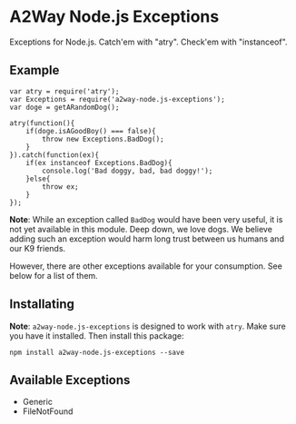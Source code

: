 # A2Way Node.js Exceptions
Exceptions for Node.js. Catch'em with "atry". Check'em with "instanceof".

## Example
```
var atry = require('atry');
var Exceptions = require('a2way-node.js-exceptions');
var doge = getARandomDog();

atry(function(){
    if(doge.isAGoodBoy() === false){
        throw new Exceptions.BadDog();
    }
}).catch(function(ex){
    if(ex instanceof Exceptions.BadDog){
        console.log('Bad doggy, bad, bad doggy!');
    }else{
        throw ex;
    }
});
```

**Note**: While an exception called `BadDog` would have been very useful, it is not yet available in this module. Deep down, we love dogs. We believe adding such an exception would harm long trust between us humans and our K9 friends.

However, there are other exceptions available for your consumption. See below for a list of them.

## Installating
**Note**: `a2way-node.js-exceptions` is designed to work with `atry`. Make sure you have it installed. Then install this package:

```
npm install a2way-node.js-exceptions --save
```

## Available Exceptions
 - Generic
 - FileNotFound